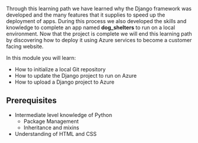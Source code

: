 Through this learning path we have learned why the Django framework was developed and the many features that it supplies to speed up the deployment of apps. During this process we also developed the skills and knowledge to complete an app named **dog_shelters** to run on a local environment. Now that the project is complete we will end this learning path by discovering how to deploy it using Azure services to become a customer facing website.

In this module you will learn:
- How to initialize a local Git repository
- How to update the Django project to run on Azure
- How to upload a Django project to Azure

## Prerequisites

- Intermediate level knowledge of Python
  - Package Management
  - Inheritance and mixins
- Understanding of HTML and CSS